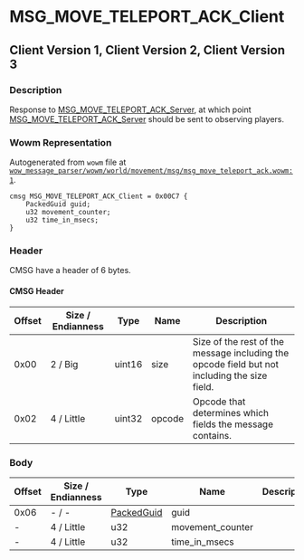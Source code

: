 # MSG_MOVE_TELEPORT_ACK_Client

## Client Version 1, Client Version 2, Client Version 3

### Description

Response to [MSG_MOVE_TELEPORT_ACK_Server](./msg_move_teleport_ack_server.md), at which point [MSG_MOVE_TELEPORT_ACK_Server](./msg_move_teleport_ack_server.md) should be sent to observing players.

### Wowm Representation

Autogenerated from `wowm` file at [`wow_message_parser/wowm/world/movement/msg/msg_move_teleport_ack.wowm:1`](https://github.com/gtker/wow_messages/tree/main/wow_message_parser/wowm/world/movement/msg/msg_move_teleport_ack.wowm#L1).
```rust,ignore
cmsg MSG_MOVE_TELEPORT_ACK_Client = 0x00C7 {
    PackedGuid guid;
    u32 movement_counter;
    u32 time_in_msecs;
}
```
### Header

CMSG have a header of 6 bytes.

#### CMSG Header

| Offset | Size / Endianness | Type   | Name   | Description |
| ------ | ----------------- | ------ | ------ | ----------- |
| 0x00   | 2 / Big           | uint16 | size   | Size of the rest of the message including the opcode field but not including the size field.|
| 0x02   | 4 / Little        | uint32 | opcode | Opcode that determines which fields the message contains.|

### Body

| Offset | Size / Endianness | Type | Name | Description | Comment |
| ------ | ----------------- | ---- | ---- | ----------- | ------- |
| 0x06 | - / - | [PackedGuid](../spec/packed-guid.md) | guid |  |  |
| - | 4 / Little | u32 | movement_counter |  |  |
| - | 4 / Little | u32 | time_in_msecs |  |  |

